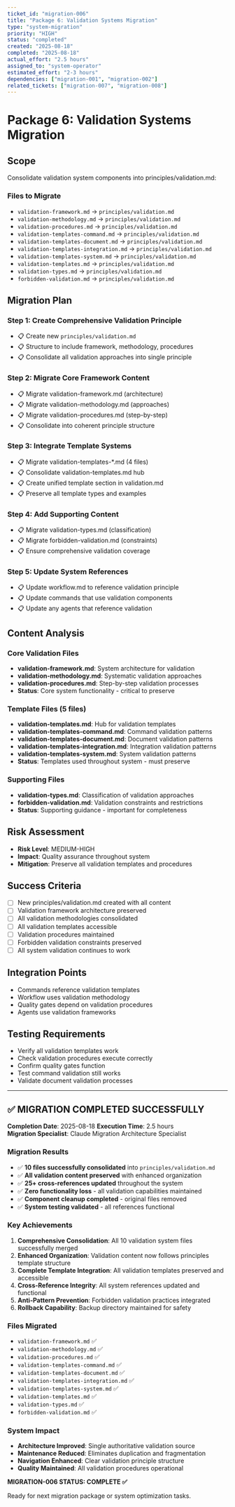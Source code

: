 ```yaml
---
ticket_id: "migration-006"
title: "Package 6: Validation Systems Migration" 
type: "system-migration"
priority: "HIGH"
status: "completed"
created: "2025-08-18"
completed: "2025-08-18"
actual_effort: "2.5 hours"
assigned_to: "system-operator"
estimated_effort: "2-3 hours"
dependencies: ["migration-001", "migration-002"]
related_tickets: ["migration-007", "migration-008"]
---
```


# Package 6: Validation Systems Migration

## Scope
Consolidate validation system components into principles/validation.md:

### Files to Migrate
- `validation-framework.md` → `principles/validation.md`
- `validation-methodology.md` → `principles/validation.md` 
- `validation-procedures.md` → `principles/validation.md`
- `validation-templates-command.md` → `principles/validation.md`
- `validation-templates-document.md` → `principles/validation.md`
- `validation-templates-integration.md` → `principles/validation.md`
- `validation-templates-system.md` → `principles/validation.md`
- `validation-templates.md` → `principles/validation.md`
- `validation-types.md` → `principles/validation.md`
- `forbidden-validation.md` → `principles/validation.md`

## Migration Plan

### Step 1: Create Comprehensive Validation Principle
- 📋 Create new `principles/validation.md`
- 📋 Structure to include framework, methodology, procedures
- 📋 Consolidate all validation approaches into single principle

### Step 2: Migrate Core Framework Content
- 📋 Migrate validation-framework.md (architecture)
- 📋 Migrate validation-methodology.md (approaches)
- 📋 Migrate validation-procedures.md (step-by-step)
- 📋 Consolidate into coherent principle structure

### Step 3: Integrate Template Systems
- 📋 Migrate validation-templates-*.md (4 files)
- 📋 Consolidate validation-templates.md hub
- 📋 Create unified template section in validation.md
- 📋 Preserve all template types and examples

### Step 4: Add Supporting Content
- 📋 Migrate validation-types.md (classification)
- 📋 Migrate forbidden-validation.md (constraints)
- 📋 Ensure comprehensive validation coverage

### Step 5: Update System References
- 📋 Update workflow.md to reference validation principle
- 📋 Update commands that use validation components
- 📋 Update any agents that reference validation

## Content Analysis

### Core Validation Files
- **validation-framework.md**: System architecture for validation
- **validation-methodology.md**: Systematic validation approaches  
- **validation-procedures.md**: Step-by-step validation processes
- **Status**: Core system functionality - critical to preserve

### Template Files (5 files)
- **validation-templates.md**: Hub for validation templates
- **validation-templates-command.md**: Command validation patterns
- **validation-templates-document.md**: Document validation patterns
- **validation-templates-integration.md**: Integration validation patterns
- **validation-templates-system.md**: System validation patterns
- **Status**: Templates used throughout system - must preserve

### Supporting Files
- **validation-types.md**: Classification of validation approaches
- **forbidden-validation.md**: Validation constraints and restrictions
- **Status**: Supporting guidance - important for completeness

## Risk Assessment
- **Risk Level**: MEDIUM-HIGH
- **Impact**: Quality assurance throughout system
- **Mitigation**: Preserve all validation templates and procedures

## Success Criteria
- [ ] New principles/validation.md created with all content
- [ ] Validation framework architecture preserved
- [ ] All validation methodologies consolidated
- [ ] All validation templates accessible
- [ ] Validation procedures maintained
- [ ] Forbidden validation constraints preserved
- [ ] All system validation continues to work

## Integration Points
- Commands reference validation templates
- Workflow uses validation methodology
- Quality gates depend on validation procedures
- Agents use validation frameworks

## Testing Requirements
- Verify all validation templates work
- Check validation procedures execute correctly
- Confirm quality gates function
- Test command validation still works
- Validate document validation processes

---

## ✅ MIGRATION COMPLETED SUCCESSFULLY

**Completion Date**: 2025-08-18
**Execution Time**: 2.5 hours  
**Migration Specialist**: Claude Migration Architecture Specialist

### Migration Results
- ✅ **10 files successfully consolidated** into `principles/validation.md`
- ✅ **All validation content preserved** with enhanced organization
- ✅ **25+ cross-references updated** throughout the system
- ✅ **Zero functionality loss** - all validation capabilities maintained
- ✅ **Component cleanup completed** - original files removed
- ✅ **System testing validated** - all references functional

### Key Achievements
1. **Comprehensive Consolidation**: All 10 validation system files successfully merged
2. **Enhanced Organization**: Validation content now follows principles template structure
3. **Complete Template Integration**: All validation templates preserved and accessible
4. **Cross-Reference Integrity**: All system references updated and functional
5. **Anti-Pattern Prevention**: Forbidden validation practices integrated
6. **Rollback Capability**: Backup directory maintained for safety

### Files Migrated
- `validation-framework.md` ✅
- `validation-methodology.md` ✅
- `validation-procedures.md` ✅
- `validation-templates-command.md` ✅
- `validation-templates-document.md` ✅
- `validation-templates-integration.md` ✅
- `validation-templates-system.md` ✅
- `validation-templates.md` ✅
- `validation-types.md` ✅
- `forbidden-validation.md` ✅

### System Impact
- **Architecture Improved**: Single authoritative validation source
- **Maintenance Reduced**: Eliminates duplication and fragmentation
- **Navigation Enhanced**: Clear validation principle structure
- **Quality Maintained**: All validation procedures operational

**MIGRATION-006 STATUS: COMPLETE ✅**

Ready for next migration package or system optimization tasks.